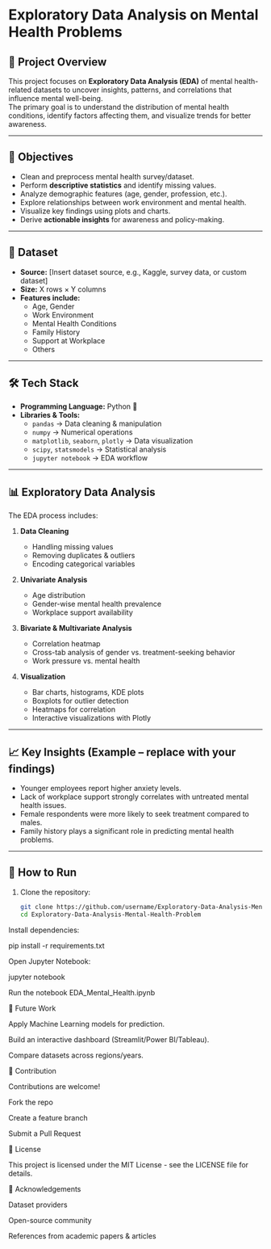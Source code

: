 # Exploratory Data Analysis on Mental Health Problems

## 📌 Project Overview
This project focuses on **Exploratory Data Analysis (EDA)** of mental health-related datasets to uncover insights, patterns, and correlations that influence mental well-being.  
The primary goal is to understand the distribution of mental health conditions, identify factors affecting them, and visualize trends for better awareness.

---

## 🎯 Objectives
- Clean and preprocess mental health survey/dataset.
- Perform **descriptive statistics** and identify missing values.
- Analyze demographic features (age, gender, profession, etc.).
- Explore relationships between work environment and mental health.
- Visualize key findings using plots and charts.
- Derive **actionable insights** for awareness and policy-making.

---

## 📂 Dataset
- **Source:** [Insert dataset source, e.g., Kaggle, survey data, or custom dataset]  
- **Size:** X rows × Y columns  
- **Features include:**
  - Age, Gender  
  - Work Environment  
  - Mental Health Conditions  
  - Family History  
  - Support at Workplace  
  - Others  

---

## 🛠️ Tech Stack
- **Programming Language:** Python 🐍  
- **Libraries & Tools:**
  - `pandas` → Data cleaning & manipulation  
  - `numpy` → Numerical operations  
  - `matplotlib`, `seaborn`, `plotly` → Data visualization  
  - `scipy`, `statsmodels` → Statistical analysis  
  - `jupyter notebook` → EDA workflow  

---

## 📊 Exploratory Data Analysis
The EDA process includes:
1. **Data Cleaning**  
   - Handling missing values  
   - Removing duplicates & outliers  
   - Encoding categorical variables  

2. **Univariate Analysis**  
   - Age distribution  
   - Gender-wise mental health prevalence  
   - Workplace support availability  

3. **Bivariate & Multivariate Analysis**  
   - Correlation heatmap  
   - Cross-tab analysis of gender vs. treatment-seeking behavior  
   - Work pressure vs. mental health  

4. **Visualization**  
   - Bar charts, histograms, KDE plots  
   - Boxplots for outlier detection  
   - Heatmaps for correlation  
   - Interactive visualizations with Plotly  

---

## 📈 Key Insights (Example – replace with your findings)
- Younger employees report higher anxiety levels.  
- Lack of workplace support strongly correlates with untreated mental health issues.  
- Female respondents were more likely to seek treatment compared to males.  
- Family history plays a significant role in predicting mental health problems.  

---

## 🚀 How to Run
1. Clone the repository:  
   ```bash
   git clone https://github.com/username/Exploratory-Data-Analysis-Mental-Health-Problem.git
   cd Exploratory-Data-Analysis-Mental-Health-Problem
Install dependencies:

pip install -r requirements.txt


Open Jupyter Notebook:

jupyter notebook


Run the notebook EDA_Mental_Health.ipynb

📌 Future Work

Apply Machine Learning models for prediction.

Build an interactive dashboard (Streamlit/Power BI/Tableau).

Compare datasets across regions/years.

🤝 Contribution

Contributions are welcome!

Fork the repo

Create a feature branch

Submit a Pull Request

📜 License

This project is licensed under the MIT License - see the LICENSE
 file for details.

🙌 Acknowledgements

Dataset providers

Open-source community

References from academic papers & articles
